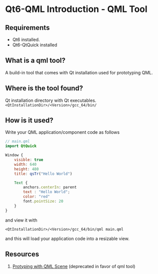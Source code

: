 # Qt6-QML Introduction - QML Tool

## Requirements 

- Qt6 installed.
- Qt6-QtQuick installed

## What is a qml tool?

A build-in tool that comes with Qt installation used for prototyping QML.

## Where is the tool found?

Qt installation directory with Qt executables. ```<QtInstallationDir>/<Version>/gcc_64/bin/```

## How is it used?

Write your QML application/component code as follows

```qml
// main.qml
import QtQuick

Window {
    visible: true
    width: 640
    height: 480
    title: qsTr("Hello World")

    Text {
        anchors.centerIn: parent
        text : "Hello World";
        color: "red"
        font.pointSize: 20
    }
}
```
and view it with 

```shell
<QtInstallationDir>/<Version>/gcc_64/bin/qml main.qml
```

and this will load your application code into a resizable view. 

## Resources

1. [Protyping with QML Scene](https://doc.qt.io/qt-5/qtquick-qmlscene.html) (deprecated in favor of qml tool)
